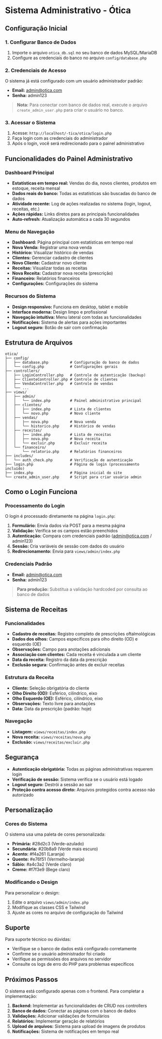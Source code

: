 # Sistema Administrativo - Ótica

## Configuração Inicial

### 1. Configurar Banco de Dados
1. Importe o arquivo `otica_db.sql` no seu banco de dados MySQL/MariaDB
2. Configure as credenciais do banco no arquivo `config/database.php`

### 2. Credenciais de Acesso
O sistema já está configurado com um usuário administrador padrão:

- **Email:** admin@otica.com
- **Senha:** admin123

> **Nota:** Para conectar com banco de dados real, execute o arquivo `create_admin_user.php` para criar o usuário no banco.

### 3. Acessar o Sistema
1. Acesse: `http://localhost/-tica/otica/login.php`
2. Faça login com as credenciais do administrador
3. Após o login, você será redirecionado para o painel administrativo

## Funcionalidades do Painel Administrativo

### Dashboard Principal
- **Estatísticas em tempo real:** Vendas do dia, novos clientes, produtos em estoque, receita mensal
- **Dados reais do banco:** Todas as estatísticas são buscadas do banco de dados
- **Atividade recente:** Log de ações realizadas no sistema (login, logout, receitas, etc.)
- **Ações rápidas:** Links diretos para as principais funcionalidades
- **Auto-refresh:** Atualização automática a cada 30 segundos

### Menu de Navegação
- **Dashboard:** Página principal com estatísticas em tempo real
- **Nova Venda:** Registrar uma nova venda
- **Histórico:** Visualizar histórico de vendas
- **Clientes:** Gerenciar cadastro de clientes
- **Novo Cliente:** Cadastrar novo cliente
- **Receitas:** Visualizar todas as receitas
- **Nova Receita:** Cadastrar nova receita (prescrição)
- **Financeiro:** Relatórios financeiros
- **Configurações:** Configurações do sistema

### Recursos do Sistema
- **Design responsivo:** Funciona em desktop, tablet e mobile
- **Interface moderna:** Design limpo e profissional
- **Navegação intuitiva:** Menu lateral com todas as funcionalidades
- **Notificações:** Sistema de alertas para ações importantes
- **Logout seguro:** Botão de sair com confirmação

## Estrutura de Arquivos

```
otica/
├── config/
│   ├── database.php          # Configuração do banco de dados
│   └── config.php            # Configurações gerais
├── controllers/
│   ├── LoginController.php   # Controle de autenticação (backup)
│   ├── ClienteController.php # Controle de clientes
│   ├── VendaController.php   # Controle de vendas
│   └── ...
├── views/
│   ├── admin/
│   │   └── index.php         # Painel administrativo principal
│   ├── clientes/
│   │   ├── index.php         # Lista de clientes
│   │   └── novo.php          # Novo cliente
│   ├── vendas/
│   │   ├── nova.php          # Nova venda
│   │   └── historico.php     # Histórico de vendas
│   ├── receitas/
│   │   ├── index.php         # Lista de receitas
│   │   ├── nova.php          # Nova receita
│   │   └── excluir.php       # Excluir receita
│   └── financeiro/
│       └── relatorio.php     # Relatórios financeiros
├── includes/
│   └── auth_check.php        # Verificação de autenticação
├── login.php                 # Página de login (processamento incluído)
├── index.php                 # Página inicial do site
└── create_admin_user.php     # Script para criar usuário admin
```

## Como o Login Funciona

### Processamento do Login
O login é processado diretamente na página `login.php`:
1. **Formulário:** Envia dados via POST para a mesma página
2. **Validação:** Verifica se os campos estão preenchidos
3. **Autenticação:** Compara com credenciais padrão (admin@otica.com / admin123)
4. **Sessão:** Cria variáveis de sessão com dados do usuário
5. **Redirecionamento:** Envia para `views/admin/index.php`

### Credenciais Padrão
- **Email:** admin@otica.com
- **Senha:** admin123

> **Para produção:** Substitua a validação hardcoded por consulta ao banco de dados

## Sistema de Receitas

### Funcionalidades
- **Cadastro de receitas:** Registro completo de prescrições oftalmológicas
- **Dados dos olhos:** Campos específicos para olho direito (OD) e esquerdo (OE)
- **Observações:** Campo para anotações adicionais
- **Associação com clientes:** Cada receita é vinculada a um cliente
- **Data da receita:** Registro da data da prescrição
- **Exclusão segura:** Confirmação antes de excluir receitas

### Estrutura da Receita
- **Cliente:** Seleção obrigatória do cliente
- **Olho Direito (OD):** Esférico, cilíndrico, eixo
- **Olho Esquerdo (OE):** Esférico, cilíndrico, eixo
- **Observações:** Texto livre para anotações
- **Data:** Data da prescrição (padrão: hoje)

### Navegação
- **Listagem:** `views/receitas/index.php`
- **Nova receita:** `views/receitas/nova.php`
- **Exclusão:** `views/receitas/excluir.php`

## Segurança

- **Autenticação obrigatória:** Todas as páginas administrativas requerem login
- **Verificação de sessão:** Sistema verifica se o usuário está logado
- **Logout seguro:** Destrói a sessão ao sair
- **Proteção contra acesso direto:** Arquivos protegidos contra acesso não autorizado

## Personalização

### Cores do Sistema
O sistema usa uma paleta de cores personalizada:
- **Primária:** #28d2c3 (Verde-azulado)
- **Secundária:** #20b8a9 (Verde mais escuro)
- **Acento:** #f4a261 (Laranja)
- **Quente:** #e76f51 (Vermelho-laranja)
- **Sábio:** #a4c3a2 (Verde claro)
- **Creme:** #f7f3e9 (Bege claro)

### Modificando o Design
Para personalizar o design:
1. Edite o arquivo `views/admin/index.php`
2. Modifique as classes CSS e Tailwind
3. Ajuste as cores no arquivo de configuração do Tailwind

## Suporte

Para suporte técnico ou dúvidas:
- Verifique se o banco de dados está configurado corretamente
- Confirme se o usuário administrador foi criado
- Verifique as permissões dos arquivos no servidor
- Consulte os logs de erro do PHP para problemas específicos

## Próximos Passos

O sistema está configurado apenas com o frontend. Para completar a implementação:

1. **Backend:** Implementar as funcionalidades de CRUD nos controllers
2. **Banco de dados:** Conectar as páginas com o banco de dados
3. **Validações:** Adicionar validações de formulários
4. **Relatórios:** Implementar geração de relatórios
5. **Upload de arquivos:** Sistema para upload de imagens de produtos
6. **Notificações:** Sistema de notificações em tempo real 